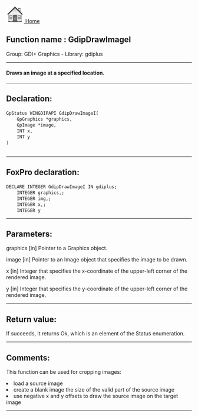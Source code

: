 [<img src="../../images/home.png"> Home ](https://github.com/VFPX/Win32API)  

## Function name : GdipDrawImageI
Group: GDI+ Graphics - Library: gdiplus    
***  


#### Draws an image at a specified location.
***  


## Declaration:
```foxpro  
GpStatus WINGDIPAPI GdipDrawImageI(
	GpGraphics *graphics,
	GpImage *image,
	INT x,
	INT y
)
  
```  
***  


## FoxPro declaration:
```foxpro  
DECLARE INTEGER GdipDrawImageI IN gdiplus;
	INTEGER graphics,;
	INTEGER img,;
	INTEGER x,;
	INTEGER y  
```  
***  


## Parameters:
graphics
[in] Pointer to a Graphics object.

image
[in] Pointer to an Image object that specifies the image to be drawn. 

x
[in] Integer that specifies the x-coordinate of the upper-left corner of the rendered image. 

y
[in] Integer that specifies the y-coordinate of the upper-left corner of the rendered image.   
***  


## Return value:
If succeeds, it returns Ok, which is an element of the Status enumeration.  
***  


## Comments:
This function can be used for cropping images:  
<LI>load a source image  
<LI>create a blank image the size of the valid part of the source image  
<LI>use negative x and y offsets to draw the source image on the target image  
  
***  

